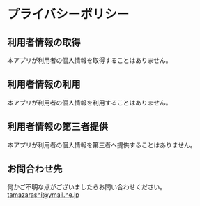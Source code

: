 # プライバシーポリシー

## 利用者情報の取得
本アプリが利用者の個人情報を取得することはありません。

## 利用者情報の利用
本アプリが利用者の個人情報を利用することはありません。

## 利用者情報の第三者提供
本アプリが利用者の個人情報を第三者へ提供することはありません。

## お問合わせ先
何かご不明な点がございましたらお問い合わせください。  
tamazarashi@ymail.ne.jp
